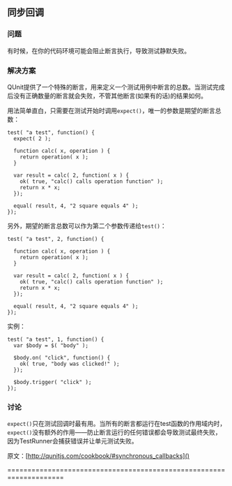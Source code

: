 ## 同步回调

### 问题

有时候，在你的代码环境可能会阻止断言执行，导致测试静默失败。

### 解决方案

QUnit提供了一个特殊的断言，用来定义一个测试用例中断言的总数。当测试完成后没有正确数量的断言就会失败，不管其他断言(如果有的话)的结果如何。

用法简单直白，只需要在测试开始时调用`expect()`，唯一的参数是期望的断言总数：

    test( "a test", function() {
      expect( 2 );
     
      function calc( x, operation ) {
        return operation( x );
      }
     
      var result = calc( 2, function( x ) {
        ok( true, "calc() calls operation function" );
        return x * x;
      });
     
      equal( result, 4, "2 square equals 4" );
    });

另外，期望的断言总数可以作为第二个参数传递给`test()`：

    test( "a test", 2, function() {
     
      function calc( x, operation ) {
        return operation( x );
      }
     
      var result = calc( 2, function( x ) {
        ok( true, "calc() calls operation function" );
        return x * x;
      });
     
      equal( result, 4, "2 square equals 4" );
    });

实例：

    test( "a test", 1, function() {
      var $body = $( "body" );
     
      $body.on( "click", function() {
        ok( true, "body was clicked!" );
      });
     
      $body.trigger( "click" );
    });

### 讨论

`expect()`只在测试回调时最有用。当所有的断言都运行在test函数的作用域内时， `expect()`没有额外的作用——防止断言运行的任何错误都会导致测试最终失败，因为TestRunner会捕获错误并让单元测试失败。

原文：[http://qunitjs.com/cookbook/#synchronous_callbacks]()

====================================================================




